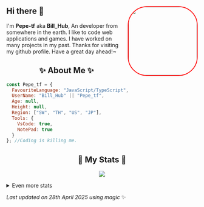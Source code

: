 ## Hi there 👋 <img align="right" style="border: 2px solid red; border-radius: 50px;" src="https://avatars.githubusercontent.com/u/158031629" width="180" />
  I'm **Pepe-tf** aka **Bill_Hub**, An developer from somewhere in the earth. I like to code web applications and games. I have worked on many projects in my past. Thanks for visiting my github profile. Have a great day ahead!~
  
  <h2 align="center">✨ About Me ✨</h2>
  
  ```js
  const Pepe_tf = {
    FavouriteLanguage: "JavaScript/TypeScript",
    UserName: "Bill_Hub" || "Pepe_tf",
    Age: null,
    Height: null,
    Region: ["SW", "TH", "US", "JP"],
    Tools: {
      VsCode: true,
      NotePad: true
    }
  }; //Coding is killing me.
```

  <h2 align="center">🚀 My Stats 🚀</h2>
  <p align="center">
      <img src="https://github-readme-streak-stats.herokuapp.com/?user=Pepe-tf&theme=tokyonight" />
  </p>
  <details>
      <summary>
          Even more stats
      </summary>
      <br />
      <p align="center">
          <img src="https://github-profile-trophy.vercel.app/?username=Pepe-tf&theme=dracula" />
      </p>
      <p align="center">
          <img src="https://github-readme-stats.vercel.app/api?username=Pepe-tf&theme=tokyonight&count_private=true&show_icons=true&include_all_commits=true" />
      </p>
      <p align="center">
          <img src="https://github-readme-stats.vercel.app/api/top-langs/?username=stuyy&layout=compact&theme=dark" />
      </p>
  </details>
  
  <!-- Last updated on Mon Apr 28 2025 20:53:01 GMT+0000 (Coordinated Universal Time) ;-;-->
  <i>Last updated on 28th April 2025 using magic</i> ✨ 